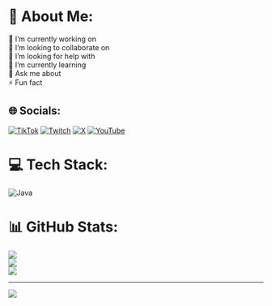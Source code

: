 # 💫 About Me:
🔭 I’m currently working on<br>👯 I’m looking to collaborate on<br>🤝 I’m looking for help with<br>🌱 I’m currently learning<br>💬 Ask me about<br>⚡ Fun fact


## 🌐 Socials:
[![TikTok](https://img.shields.io/badge/TikTok-%23000000.svg?logo=TikTok&logoColor=white)](https://tiktok.com/@.animq) [![Twitch](https://img.shields.io/badge/Twitch-%239146FF.svg?logo=Twitch&logoColor=white)](https://twitch.tv/animarex1) [![X](https://img.shields.io/badge/X-black.svg?logo=X&logoColor=white)](https://x.com/animarex1) [![YouTube](https://img.shields.io/badge/YouTube-%23FF0000.svg?logo=YouTube&logoColor=white)](https://youtube.com/@@animarex1) 

# 💻 Tech Stack:
![Java](https://img.shields.io/badge/java-%23ED8B00.svg?style=for-the-badge&logo=openjdk&logoColor=white)
# 📊 GitHub Stats:
![](https://github-readme-stats.vercel.app/api?username=iAnima&theme=dark&hide_border=false&include_all_commits=true&count_private=true)<br/>
![](https://github-readme-streak-stats.herokuapp.com/?user=iAnima&theme=dark&hide_border=false)<br/>
![](https://github-readme-stats.vercel.app/api/top-langs/?username=iAnima&theme=dark&hide_border=false&include_all_commits=true&count_private=true&layout=compact)

---
[![](https://visitcount.itsvg.in/api?id=iAnima&icon=0&color=0)](https://visitcount.itsvg.in)

<!-- Proudly created with GPRM ( https://gprm.itsvg.in ) -->
